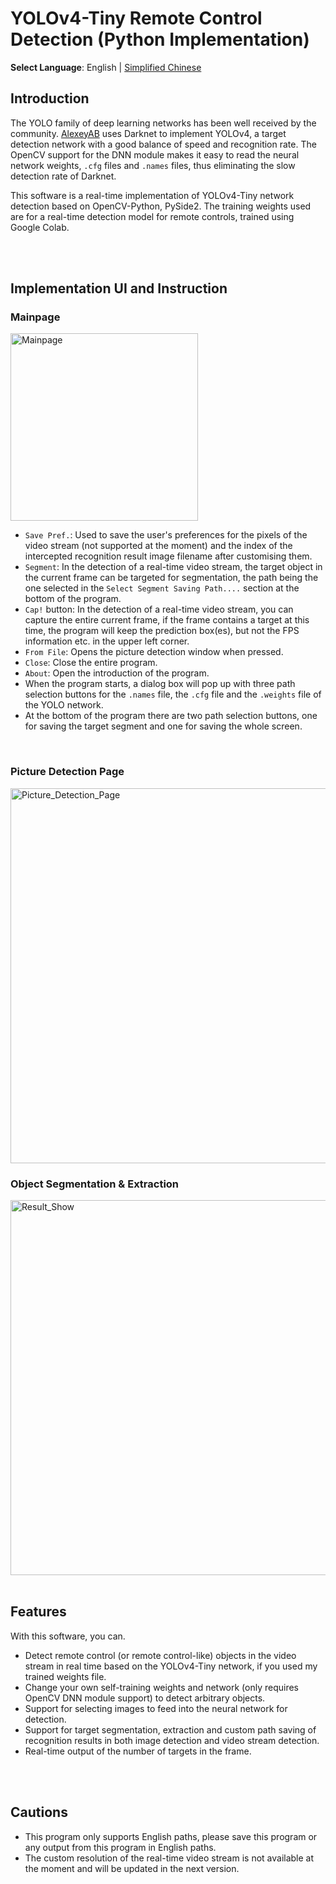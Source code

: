 # YOLOv4-Tiny Remote Control Detection (Python Implementation)

**Select Language**: English | [Simplified Chinese](https://github.com/marc0cheung/YOLOv4_Detection_dnnOpenCV/blob/main/Python/README_SimplifiedCN.md)



## Introduction

The YOLO family of deep learning networks has been well received by the community. [AlexeyAB](https://github.com/AlexeyAB/darknet/) uses Darknet to implement YOLOv4, a target detection network with a good balance of speed and recognition rate. The OpenCV support for the DNN module makes it easy to read the neural network weights, `.cfg` files and `.names` files, thus eliminating the slow detection rate of Darknet.

This software is a real-time implementation of YOLOv4-Tiny network detection based on OpenCV-Python, PySide2. The training weights used are for a real-time detection model for remote controls, trained using Google Colab.

<br>

<br>

## Implementation UI and Instruction

### Mainpage

<img src="https://github.com/marc0cheung/YOLOv4_RemoteDetection_OpenCVDNN/raw/main/Python/README_SimplifiedCN.assets/image-20220523165423786.png" alt="Mainpage" width="300px" />

<br>

- `Save Pref.`: Used to save the user's preferences for the pixels of the video stream (not supported at the moment) and the index of the intercepted recognition result image filename after customising them.
- `Segment`: In the detection of a real-time video stream, the target object in the current frame can be targeted for segmentation, the path being the one selected in the `Select Segment Saving Path....` section at the bottom of the program.
- `Cap!` button: In the detection of a real-time video stream, you can capture the entire current frame, if the frame contains a target at this time, the program will keep the prediction box(es), but not the FPS information etc. in the upper left corner.
- `From File`: Opens the picture detection window when pressed.
- `Close`: Close the entire program.
- `About`: Open the introduction of the program.
- When the program starts, a dialog box will pop up with three path selection buttons for the `.names` file, the `.cfg` file and the `.weights` file of the YOLO network.
- At the bottom of the program there are two path selection buttons, one for saving the target segment and one for saving the whole screen.

<br>

### Picture Detection Page

<img src="https://github.com/marc0cheung/YOLOv4_RemoteDetection_OpenCVDNN/blob/main/Python/README_SimplifiedCN.assets/image-20220523165747321.png?raw=true" alt="Picture_Detection_Page" width="600px" />

<br>

### Object Segmentation & Extraction

<img src="https://github.com/marc0cheung/YOLOv4_RemoteDetection_OpenCVDNN/blob/main/Python/README_SimplifiedCN.assets/image-20220523165857078.png?raw=true" alt="Result_Show" width="600px" />

<br>

<br>

## Features

With this software, you can.

- Detect remote control (or remote control-like) objects in the video stream in real time based on the YOLOv4-Tiny network, if you used my trained weights file.
- Change your own self-training weights and network (only requires OpenCV DNN module support) to detect arbitrary objects.
- Support for selecting images to feed into the neural network for detection.
- Support for target segmentation, extraction and custom path saving of recognition results in both image detection and video stream detection.
- Real-time output of the number of targets in the frame.

<br>

<br>

## Cautions

- This program only supports English paths, please save this program or any output from this program in English paths.
- The custom resolution of the real-time video stream is not available at the moment and will be updated in the next version.

<br>

<br>
